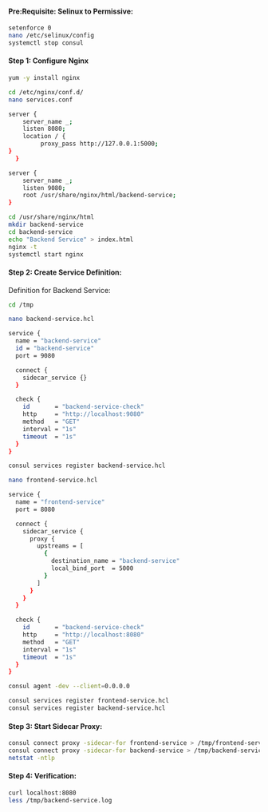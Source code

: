 

#### Pre:Requisite: Selinux to Permissive:
```sh
setenforce 0
nano /etc/selinux/config
systemctl stop consul
```
#### Step 1: Configure Nginx
```sh
yum -y install nginx
```
```sh
cd /etc/nginx/conf.d/
nano services.conf
```
```sh
server {
    server_name _;
    listen 8080;
    location / {
         proxy_pass http://127.0.0.1:5000;
}
  }

server {
    server_name _;
    listen 9080;
    root /usr/share/nginx/html/backend-service;
}
```
```sh
cd /usr/share/nginx/html
mkdir backend-service
cd backend-service
echo "Backend Service" > index.html
nginx -t
systemctl start nginx
```
#### Step 2: Create Service Definition:

Definition for Backend Service:
```sh
cd /tmp
```
```sh
nano backend-service.hcl
```
```sh
service {
  name = "backend-service"
  id = "backend-service"
  port = 9080

  connect {
    sidecar_service {}
  }

  check {
    id       = "backend-service-check"
    http     = "http://localhost:9080"
    method   = "GET"
    interval = "1s"
    timeout  = "1s"
  }
}
```
```sh
consul services register backend-service.hcl
```
```sh
nano frontend-service.hcl
```
```sh
service {
  name = "frontend-service"
  port = 8080

  connect {
    sidecar_service {
      proxy {
        upstreams = [
          {
            destination_name = "backend-service"
            local_bind_port  = 5000
          }
        ]
      }
    }
  }

  check {
    id       = "backend-service-check"
    http     = "http://localhost:8080"
    method   = "GET"
    interval = "1s"
    timeout  = "1s"
  }
}
```
```sh
consul agent -dev --client=0.0.0.0
```
```sh
consul services register frontend-service.hcl
consul services register backend-service.hcl
```
#### Step 3: Start Sidecar Proxy:
```sh
consul connect proxy -sidecar-for frontend-service > /tmp/frontend-service.log &
consul connect proxy -sidecar-for backend-service > /tmp/backend-service.log &
netstat -ntlp
```
#### Step 4: Verification:
```sh
curl localhost:8080
less /tmp/backend-service.log
```
